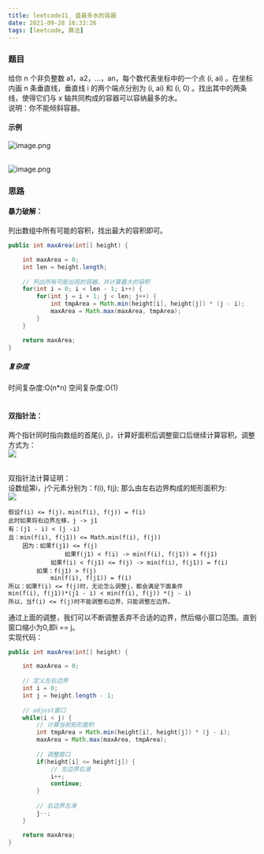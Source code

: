 ```yaml
---
title: leetcode11_ 盛最多水的容器
date: 2021-09-28 16:33:26
tags: [leetcode, 算法]
---
```


### 题目
给你 n 个非负整数 a1，a2，...，an，每个数代表坐标中的一个点 (i, ai) 。在坐标内画 n 条垂直线，垂直线 i 的两个端点分别为 (i, ai) 和 (i, 0) 。找出其中的两条线，使得它们与 x 轴共同构成的容器可以容纳最多的水。<br />说明：你不能倾斜容器。<br />

#### 示例
![image.png](https://cdn.nlark.com/yuque/0/2021/png/127227/1632818087511-3b8abbfe-7564-4297-ad78-371135e021c6.png#clientId=u25850f18-dd97-4&from=paste&height=236&id=uebff17fb&margin=%5Bobject%20Object%5D&name=image.png&originHeight=383&originWidth=801&originalType=binary&ratio=1&size=40967&status=done&style=none&taskId=uab4c973d-9438-4006-bd73-c390c97751d&width=493.5)<br />​

![image.png](https://cdn.nlark.com/yuque/0/2021/png/127227/1632818145699-6223d62f-03fb-4653-8a4a-f897e970d205.png#clientId=u25850f18-dd97-4&from=paste&height=438&id=u3e9d85dc&margin=%5Bobject%20Object%5D&name=image.png&originHeight=876&originWidth=1238&originalType=binary&ratio=1&size=83822&status=done&style=none&taskId=uad2d59d5-8268-491f-9db9-e51c2c95370&width=619)
### 思路
#### 暴力破解：
列出数组中所有可能的容积，找出最大的容积即可。
```java
public int maxArea(int[] height) {

    int maxArea = 0;
    int len = height.length;
	
    // 列出所有可能出现的容器，并计算最大的容积
    for(int i = 0; i < len - 1; i++) {
        for(int j = i + 1; j < len; j++) {
        	int tmpArea = Math.min(height[i], height[j]) * (j - i);
            maxArea = Math.max(maxArea, tmpArea);
        }
    }

    return maxArea;
} 
```
##### 复杂度
时间复杂度:O(n*n) 空间复杂度:O(1)<br />​<br />
#### 双指针法：
两个指针同时指向数组的首尾(i, j)，计算好面积后调整窗口后继续计算容积。调整方式为：<br />![](https://cdn.nlark.com/yuque/__latex/466e2d102dce85d581702316561144f3.svg#card=math&code=adjust%28i%2C%20j%29%20%3D%0A%5Cbegin%7Bcases%7D%0Ai%20-%3E%20i1%2C%20%20%28i%3Cj%29%20%26%20%5Ctext%7B%E5%B7%A6%E8%BE%B9%E7%95%8C%E5%8F%B3%E6%BB%91%7D%5C%5C%0Aj%20-%3E%20j1%2C%20%28i%20%3E%20j%29%20%26%20%5Ctext%7B%E5%8F%B3%E8%BE%B9%E7%95%8C%E5%B7%A6%E6%BB%91%7D%20%5C%5C%0Ai%20-%3E%20i1%2C%20%28i%20%3D%20j%29%20%26%20%5Ctext%7B%E7%A7%BB%E5%8A%A8%E5%B7%A6%E5%8F%B3%E7%AA%97%E5%8F%A3%E9%83%BD%E5%8F%AF%E4%BB%A5%EF%BC%8C%E8%BF%99%E9%87%8C%E7%A7%BB%E5%8A%A8%E5%B7%A6%E8%BE%B9%E7%95%8C%7D%0A%5Cend%7Bcases%7D&id=d5X3n)<br />​

双指针法计算证明：<br />设数组第i，j个元素分别为：f(i), f(j); 那么由左右边界构成的矩形面积为: <br />![](https://cdn.nlark.com/yuque/__latex/f1a22b35b239f198c1eaa20853707580.svg#card=math&code=area%3DMath.min%28f%28i%29%2C%20f%28j%29%29%20%2A%20%28j%20-%20i%29&id=TNcGZ)
```shell
假设f(i) <= f(j)，min(f(i), f(j)) = f(i)
此时如果将右边界左移，j -> j1   
有：(j1 - i) < (j -i)  
且：min(f(i), f(j1)) <= Math.min(f(i), f(j))
	因为：如果f(j1) <= f(j) 
  				如果f(j1) < f(i) -> min(f(i), f(j1)) = f(j1)
      		如果f(i) < f(j1) <= f(j) -> min(f(i), f(j1)) = f(i)
    	如果：f(j1) > f(j)
      		min(f(i), f(j1)) = f(i)
所以：如果f(i) <= f(j)时，无论怎么调整j，都会满足下面条件
min(f(i), f(j1))*(j1 - i) < min(f(i), f(j)) *(j - i)
所以，当f(i) <= f(j)时不能调整右边界，只能调整左边界。
```
通过上面的调整，我们可以不断调整丢弃不合适的边界，然后缩小窗口范围。直到窗口缩小为0,即i == j。<br />实现代码：
```java
public int maxArea(int[] height) {

    int maxArea = 0;
	
    // 定义左右边界
    int i = 0;
    int j = height.length - 1;
	
    // adjust窗口
    while(i < j) {
        // 计算当前矩形面积
        int tmpArea = Math.min(height[i], height[j]) * (j - i);
        maxArea = Math.max(maxArea, tmpArea);
        
        // 调整窗口
        if(height[i] <= height[j]) { 
            // 左边界右滑
        	i++;
            continue;
        }
        
        // 右边界左滑
        j--;
    }

    return maxArea;
} 
```
​

​<br />
